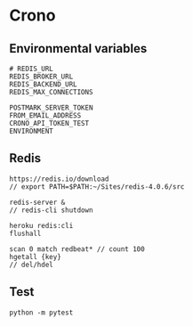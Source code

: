# Crono

## Environmental variables
	
	# REDIS_URL
	REDIS_BROKER_URL
	REDIS_BACKEND_URL
	REDIS_MAX_CONNECTIONS

	POSTMARK_SERVER_TOKEN
	FROM_EMAIL_ADDRESS
	CRONO_API_TOKEN_TEST
	ENVIRONMENT

## Redis

	https://redis.io/download
	// export PATH=$PATH:~/Sites/redis-4.0.6/src

	redis-server &
	// redis-cli shutdown

	heroku redis:cli
	flushall

	scan 0 match redbeat* // count 100
	hgetall {key}
	// del/hdel

## Test

	python -m pytest
